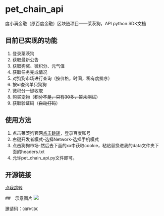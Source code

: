 # pet_chain_api
度小满金融（原百度金融）区块链项目——莱茨狗，API python SDK文档

## 目前已实现的功能

1. 登录莱茨狗
2. 获取最新公告
3. 获取狗窝、微积分、元气值
4. 获取任务完成情况
5. 对狗狗市场进行查询（按价格，时间，稀有度排序）
6. 按id查询单只狗狗
7. 微积分一键收取
8. 购买宠物（~~积分不足，只有30多，暂未测试~~）
9. 获取验证码（~~自动打码~~）



## 使用方法

1. 点击莱茨狗官网[点击跳转]([https://passport.baidu.com/v2/?login&u=https%3A%2F%2Fwappass.baidu.com%2Fv3%2Flogin%2Fapi%2Fauthopenbduss%3Freturn_type%3D5%26tpl%3Dblockchain%26client_id%3DfHUnn02XwCrywmmdUtCdK6eC%26u%3Dhttps%253A%252F%252Fpet-chain.duxiaoman.com%252Fdata%252Fuser%252Fsign%253Fu%253Dhttps%25253A%25252F%25252Fpet-chain.duxiaoman.com%25252F](https://passport.baidu.com/v2/?login&u=https%3A%2F%2Fwappass.baidu.com%2Fv3%2Flogin%2Fapi%2Fauthopenbduss%3Freturn_type%3D5%26tpl%3Dblockchain%26client_id%3DfHUnn02XwCrywmmdUtCdK6eC%26u%3Dhttps%3A%2F%2Fpet-chain.duxiaoman.com%2Fdata%2Fuser%2Fsign%3Fu%3Dhttps%253A%252F%252Fpet-chain.duxiaoman.com%252F))，登录百度账号
2. 右键开发者模式-选择Network-选择手机模式
3. 点击狗狗市场-然后去下面的xx中获取cookie，粘贴替换进我的data文件夹下面的headers.txt
4. 允许pet_chain_api.py文件即可。



## 开源链接

[点我跳转](https://github.com/Tlntin/pet_chain_api)

##　示意图片
![](https://upload-images.jianshu.io/upload_images/17957829-ff004d4e0a5c74d5.png?imageMogr2/auto-orient/strip|imageView2/2/w/1088/format/webp)



邀请码：```QQFWCBC```